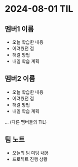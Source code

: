 # 2024-08-01 TIL

## 멤버1 이름
- 오늘 학습한 내용
- 어려웠던 점
- 해결 방법
- 내일 학습 계획

## 멤버2 이름
- 오늘 학습한 내용
- 어려웠던 점
- 해결 방법
- 내일 학습 계획

... (다른 멤버들의 TIL)

## 팀 노트
- 오늘의 팀 미팅 내용
- 프로젝트 진행 상황
